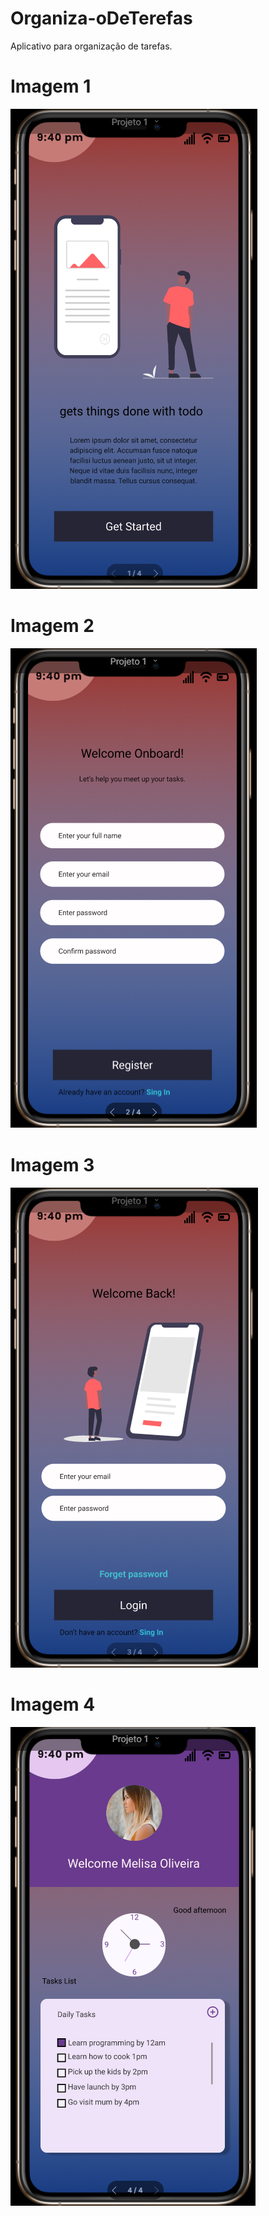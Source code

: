 # Organiza-oDeTerefas
Aplicativo para organização de tarefas.
# Imagem 1
![Screenshot](image1.png)
# Imagem 2
![Screenshot](image2.png)
# Imagem 3
![Screenshot](image3.png)
# Imagem 4
![Screenshot](image4.png)
